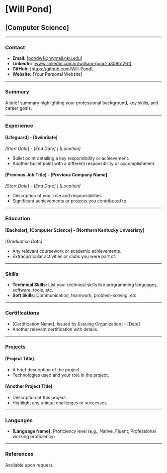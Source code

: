 # [Will Pond]
## [Computer Science]

---

### Contact
- **Email:** [pondw1@mymail.nku.edu]
- **LinkedIn:** [www.linkedin.com/in/william-pond-a308b1261]
- **GitHub:** [https://github.com/Will-Pond]
- **Website:** [Your Personal Website]

---

### Summary
A brief summary highlighting your professional background, key skills, and career goals.

---

### Experience

#### [Lifeguard] - [SwimSafe]
*_[Start Date] - [End Date] | [Location]_*
- Bullet point detailing a key responsibility or achievement.
- Another bullet point with a different responsibility or accomplishment.

#### [Previous Job Title] - [Previous Company Name]
*_[Start Date] - [End Date] | [Location]_*
- Description of your role and responsibilities.
- Significant achievements or projects you contributed to.

---

### Education

#### [Bacholar], [Computer Science] - [Northern Kentucky Unvseristy]
*_[Graduation Date]_*
- Any relevant coursework or academic achievements.
- Extracurricular activities or clubs you were part of.

---

### Skills
- **Technical Skills:** List your technical skills like programming languages, software, tools, etc.
- **Soft Skills:** Communication, teamwork, problem-solving, etc.

---

### Certifications
- [Certification Name], Issued by [Issuing Organization] - [Date]
- Another relevant certification with details.

---

### Projects
#### [Project Title]
- A brief description of the project.
- Technologies used and your role in the project.

#### [Another Project Title]
- Description of this project.
- Highlight any unique challenges or successes.

---

### Languages
- **[Language Name]:** Proficiency level (e.g., Native, Fluent, Professional working proficiency)

---

### References
Available upon request.